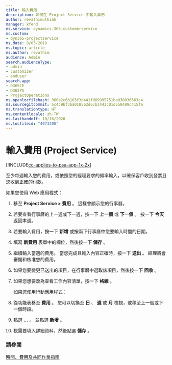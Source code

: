 ```yaml
---
title: 輸入費用
description: 如何在 Project Service 中輸入費用
author: revathimuthiah
manager: kfend
ms.service: dynamics-365-customerservice
ms.custom:
- dyn365-projectservice
ms.date: 8/03/2018
ms.topic: article
ms.author: revathim
audience: Admin
search.audienceType:
- admin
- customizer
- enduser
search.app:
- D365CE
- D365PS
- ProjectOperations
ms.openlocfilehash: 360e2c6b103f3d441fd89995751ba038036563c4
ms.sourcegitcommit: 5c4c9bf3ba018562d6cb3443c01d550489c415fa
ms.translationtype: HT
ms.contentlocale: zh-TW
ms.lasthandoff: 10/16/2020
ms.locfileid: "4073200"
---
```

# <a name="enter-expenses-project-service"></a>輸入費用 (Project Service)

[!INCLUDE[cc-applies-to-psa-app-1x-2x](../includes/cc-applies-to-psa-app-1x-2x.md)]

至少每週輸入您的費用，或依照您的經理要求的頻率輸入，以確保客戶收到發票且您收到正確的付款。  
  
 如果您使用 Web 應用程式：  
  
1. 移至 **Project Service > 費用** 。 這樣會顯示您的行事曆。  
  
2. 若要查看行事曆的上一週或下一週，按一下 **上一個** 或 **下一個** 。 按一下 **今天** 返回本週。  
  
3. 若要輸入費用，按一下 **新增** 或按兩下行事曆中您要輸入時間的日期。  
  
4. 填寫 **新費用** 表單中的欄位，然後按一下 **儲存** 。  
  
5. 繼續輸入當週的費用。 當您完成且輸入內容正確時，按一下 **送出** 。 經理將會審閱和核准您的費用。  
  
6. 如果您要變更已送出的項目，在行事曆中選取該項目，然後按一下 **回收** 。  
  
7. 如果您想要改為查看工作內容清單，按一下 **格線** 。  
  
   如果您使用行動應用程式：  
  
8. 從功能表移至 **費用** 。     您可以切換至 **日** 、 **週** 或 **月** 檢視，或移至上一個或下一個時段。  
  
9. 點選 **…** 。 並點選 **新增** 。  
  
10. 視需要填入詳細資料，然後點選 **儲存** 。  
  
### <a name="see-also"></a>請參閱  
 [時間、費用及共同作業指南](../psa/time-expense-collaboration-guide.md)
